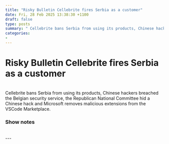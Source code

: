 ```yaml
---
title: "Risky Bulletin Cellebrite fires Serbia as a customer"
date: Fri, 28 Feb 2025 13:38:30 +1100
draft: false
type: posts
summary: " Cellebrite bans Serbia from using its products, Chinese hackers breached the Belgian security service, the Republican National Committee hid a Chinese hack"
categories: 
- 
---
```

# Risky Bulletin Cellebrite fires Serbia as a customer


<br/>
Cellebrite bans Serbia from using its products, Chinese hackers breached the Belgian security service, the Republican National Committee hid a Chinese hack and Microsoft removes malicious extensions from the VSCode Marketplace.

### Show notes

<br/>
---
